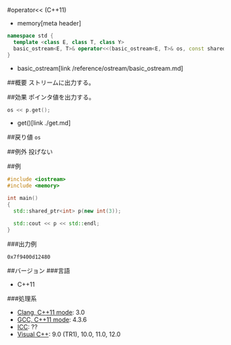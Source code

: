 #operator<< (C++11)
* memory[meta header]

```cpp
namespace std {
  template <class E, class T, class Y>
  basic_ostream<E, T>& operator<<(basic_ostream<E, T>& os, const shared_ptr<Y>& p);
}
```
* basic_ostream[link /reference/ostream/basic_ostream.md]

##概要
ストリームに出力する。


##効果
ポインタ値を出力する。

```cpp
os << p.get();
```
* get()[link ./get.md]


##戻り値
`os`


##例外
投げない


##例
```cpp
#include <iostream>
#include <memory>

int main()
{
  std::shared_ptr<int> p(new int(3));

  std::cout << p << std::endl;
}
```

###出力例
```
0x7f9400d12480
```

##バージョン
###言語
- C++11

###処理系
- [Clang, C++11 mode](/implementation.md#clang): 3.0
- [GCC, C++11 mode](/implementation.md#gcc): 4.3.6
- [ICC](/implementation.md#icc): ??
- [Visual C++](/implementation.md#visual_cpp): 9.0 (TR1), 10.0, 11.0, 12.0

